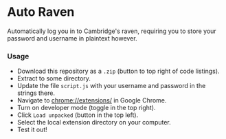 Auto Raven
===

Automatically log you in to Cambridge's raven, requiring you to store your
password and username in plaintext however.

### Usage

- Download this repository as a `.zip` (button to top right of code listings).
- Extract to some directory.
- Update the file `script.js` with your username and password in the strings
  there.
- Navigate to [chrome://extensions/](chrome://extensions/) in Google Chrome.
- Turn on developer mode (toggle in the top right).
- Click `Load unpacked` (button in the top left).
- Select the local extension directory on your computer.
- Test it out!

